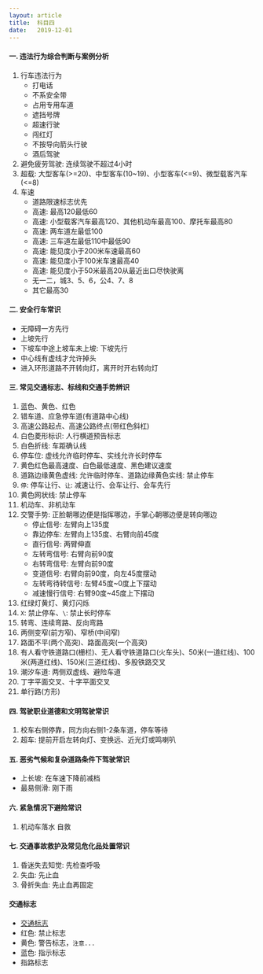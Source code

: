 ```yaml
---
layout: article
title:  科目四
date:   2019-12-01
---
```


#### 一. 违法行为综合判断与案例分析

1. 行车违法行为
    * 打电话
    * 不系安全带
    * 占用专用车道
    * 遮挡号牌
    * 超速行驶
    * 闯红灯
    * 不按导向箭头行驶
    * 酒后驾驶
2. 避免疲劳驾驶: 连续驾驶不超过4小时
3. 超载: 大型客车(>=20)、中型客车(10~19)、小型客车(<=9)、微型载客汽车(<=8)
4. 车速
    * 道路限速标志优先
    * 高速: 最高120最低60
    * 高速: 小型载客汽车最高120、其他机动车最高100、摩托车最高80
    * 高速: 两车道左最低100
    * 高速: 三车道左最低110中最低90
    * 高速: 能见度小于200米车速最高60
    * 高速: 能见度小于100米车速最高40
    * 高速: 能见度小于50米最高20从最近出口尽快驶离
    * 无一二，城3、5、6，公4、7、8
    * 其它最高30

#### 二. 安全行车常识

* 无障碍一方先行
* 上坡先行
* 下坡车中途上坡车未上坡: 下坡先行
* 中心线有虚线才允许掉头
* 进入环形道路不开转向灯，离开时开右转向灯

#### 三. 常见交通标志、标线和交通手势辨识

1. 蓝色、黄色、红色
2. 错车道、应急停车道(有道路中心线)
3. 高速公路起点、高速公路终点(带红色斜杠)
4. 白色菱形标识: 人行横道预告标志
5. 白色折线: 车距确认线
6. 停车位: 虚线允许临时停车、实线允许长时停车
7. 黄色红色最高速度、白色最低速度、黑色建议速度
8. 道路边缘黄色虚线: 允许临时停车、道路边缘黄色实线: 禁止停车
9. `停`: 停车让行、`让`: 减速让行、会车让行、会车先行
10. 黄色网状线: 禁止停车
11. 机动车、非机动车
12. 交警手势: 正脸朝哪边便是指挥哪边，手掌心朝哪边便是转向哪边
    * 停止信号: 左臂向上135度
    * 靠边停车: 左臂向上135度、右臂向前45度
    * 直行信号: 两臂伸直
    * 左转弯信号: 右臂向前90度
    * 右转弯信号: 左臂向前90度
    * 变道信号: 右臂向前90度，向左45度摆动
    * 左转弯待转信号: 左臂45度~0度上下摆动
    * 减速慢行信号: 右臂90度~45度上下摆动
13. 红绿灯黄灯、黄灯闪烁
14. `X`: 禁止停车、`\`: 禁止长时停车
15. 转弯、连续弯路、反向弯路
16. 两侧变窄(前方窄)、窄桥(中间窄)
17. 路面不平(两个高突)、路面高突(一个高突)
18. 有人看守铁道路口(栅栏)、无人看守铁道路口(火车头)、50米(一道红线)、100米(两道红线)、150米(三道红线)、多股铁路交叉
19. 潮汐车道: 两侧双虚线、避险车道
20. 丁字平面交叉、十字平面交叉
21. 单行路(方形)

#### 四. 驾驶职业道德和文明驾驶常识

1. 校车右侧停靠，同方向右侧1-2条车道，停车等待
2. 超车: 提前开启左转向灯、变换远、近光灯或鸣喇叭

#### 五. 恶劣气候和复杂道路条件下驾驶常识

* 上长坡: 在车速下降前减档
* 最易侧滑: 刚下雨

#### 六. 紧急情况下避险常识

1. 机动车落水 自救

#### 七. 交通事故救护及常见危化品处置常识

1. 昏迷失去知觉: 先检查呼吸
2. 失血: 先止血
3. 骨折失血: 先止血再固定

#### 交通标志

* [交通标志](https://www.jiakaobaodian.com/sign/)
* 红色: 禁止标志
* 黄色: 警告标志，`注意...`
* 蓝色: 指示标志
* 指路标志
